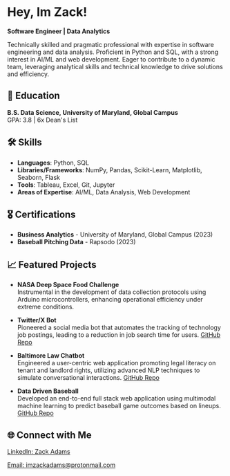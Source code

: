 <h1>Hey, Im Zack!</h1>


**Software Engineer | Data Analytics**

Technically skilled and pragmatic professional with expertise in software engineering and data analysis. Proficient in Python and SQL, with a strong interest in AI/ML and web development. Eager to contribute to a dynamic team, leveraging analytical skills and technical knowledge to drive solutions and efficiency.

## 📘 Education

**B.S. Data Science, University of Maryland, Global Campus**  
GPA: 3.8 | 6x Dean's List

## 🛠 Skills

- **Languages**: Python, SQL  
- **Libraries/Frameworks**: NumPy, Pandas, Scikit-Learn, Matplotlib, Seaborn, Flask  
- **Tools**: Tableau, Excel, Git, Jupyter  
- **Areas of Expertise**: AI/ML, Data Analysis, Web Development

## 🎖 Certifications

- **Business Analytics** - University of Maryland, Global Campus (2023)  
- **Baseball Pitching Data** - Rapsodo (2023)

## 📈 Featured Projects

- **NASA Deep Space Food Challenge**  
  Instrumental in the development of data collection protocols using Arduino microcontrollers, enhancing operational efficiency under extreme conditions.

- **Twitter/X Bot**  
  Pioneered a social media bot that automates the tracking of technology job postings, leading to a reduction in job search time for users. [GitHub Repo](link-to-repo)

- **Baltimore Law Chatbot**  
  Engineered a user-centric web application promoting legal literacy on tenant and landlord rights, utilizing advanced NLP techniques to simulate conversational interactions. [GitHub Repo](link-to-repo)

- **Data Driven Baseball**  
  Developed an end-to-end full stack web application using multimodal machine learning to predict baseball game outcomes based on lineups. [GitHub Repo](link-to-repo)




<h2>🌐 Connect with Me</h2>
<p><a href="https://www.linkedin.com/in/zack-adams-1a04a21b7/" target="">LinkedIn: Zack Adams</a></p>
<p><a href="mailto:imzackadams@protonmail.com">Email: imzackadams@protonmail.com</a></p>


<!---
imZackAdams/imZackAdams is a ✨ special ✨ repository because its `README.md` (this file) appears on your GitHub profile.
You can click the Preview link to take a look at your changes.
--->
